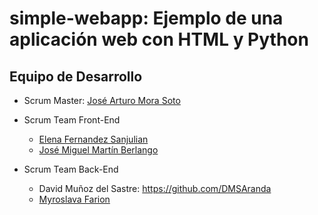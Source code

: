 # simple-webapp: Ejemplo de una aplicación web con HTML y Python

## Equipo de Desarrollo

* Scrum Master: [José Arturo Mora Soto](https://github.com/jarturomora)


* Scrum Team Front-End
  
  * [Elena Fernandez Sanjulian](https://github.com/elena992)
  * [José Miguel Martín Berlango](#)
  
  
* Scrum Team Back-End

  * David Muñoz del Sastre: https://github.com/DMSAranda	
  * [Myroslava Farion](https://github.com/MyroslavaF)
  


